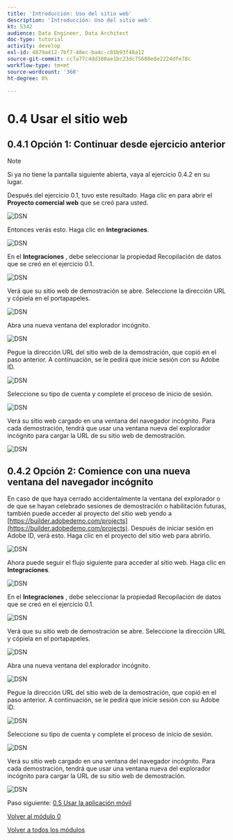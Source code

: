 ```yaml
---
title: 'Introducción: Uso del sitio web'
description: 'Introducción: Uso del sitio web'
kt: 5342
audience: Data Engineer, Data Architect
doc-type: tutorial
activity: develop
exl-id: 4879a412-7bf7-40ec-ba4c-c01b93f48a12
source-git-commit: cc7a77c4dd380ae1bc23dc75608e8e2224dfe78c
workflow-type: tm+mt
source-wordcount: '360'
ht-degree: 0%

---
```


# 0.4 Usar el sitio web

## 0.4.1 Opción 1: Continuar desde ejercicio anterior

>[!NOTE]
>
>Si ya no tiene la pantalla siguiente abierta, vaya al ejercicio 0.4.2 en su lugar.

Después del ejercicio 0.1, tuvo este resultado. Haga clic en para abrir el **Proyecto comercial web** que se creó para usted.

![DSN](./images/dsn5a.png)

Entonces verás esto. Haga clic en **Integraciones**.

![DSN](./images/web1.png)

En el **Integraciones** , debe seleccionar la propiedad Recopilación de datos que se creó en el ejercicio 0.1.

![DSN](./images/web2.png)

Verá que su sitio web de demostración se abre. Seleccione la dirección URL y cópiela en el portapapeles.

![DSN](./images/web3.png)

Abra una nueva ventana del explorador incógnito.

![DSN](./images/web4.png)

Pegue la dirección URL del sitio web de la demostración, que copió en el paso anterior. A continuación, se le pedirá que inicie sesión con su Adobe ID.

![DSN](./images/web5.png)

Seleccione su tipo de cuenta y complete el proceso de inicio de sesión.

![DSN](./images/web6.png)

Verá su sitio web cargado en una ventana del navegador incógnito. Para cada demostración, tendrá que usar una ventana nueva del explorador incógnito para cargar la URL de su sitio web de demostración.

![DSN](./images/web7.png)

## 0.4.2 Opción 2: Comience con una nueva ventana del navegador incógnito

En caso de que haya cerrado accidentalmente la ventana del explorador o de que se hayan celebrado sesiones de demostración o habilitación futuras, también puede acceder al proyecto del sitio web yendo a [https://builder.adobedemo.com/projects](https://builder.adobedemo.com/projects). Después de iniciar sesión en Adobe ID, verá esto. Haga clic en el proyecto del sitio web para abrirlo.

![DSN](./images/web8.png)

Ahora puede seguir el flujo siguiente para acceder al sitio web. Haga clic en **Integraciones**.

![DSN](./images/web1.png)

En el **Integraciones** , debe seleccionar la propiedad Recopilación de datos que se creó en el ejercicio 0.1.

![DSN](./images/web2.png)

Verá que su sitio web de demostración se abre. Seleccione la dirección URL y cópiela en el portapapeles.

![DSN](./images/web3.png)

Abra una nueva ventana del explorador incógnito.

![DSN](./images/web4.png)

Pegue la dirección URL del sitio web de la demostración, que copió en el paso anterior. A continuación, se le pedirá que inicie sesión con su Adobe ID.

![DSN](./images/web5.png)

Seleccione su tipo de cuenta y complete el proceso de inicio de sesión.

![DSN](./images/web6.png)

Verá su sitio web cargado en una ventana del navegador incógnito. Para cada demostración, tendrá que usar una ventana nueva del explorador incógnito para cargar la URL de su sitio web de demostración.

![DSN](./images/web7.png)

Paso siguiente: [0.5 Usar la aplicación móvil](./ex5.md)

[Volver al módulo 0](./getting-started.md)

[Volver a todos los módulos](./../../overview.md)
